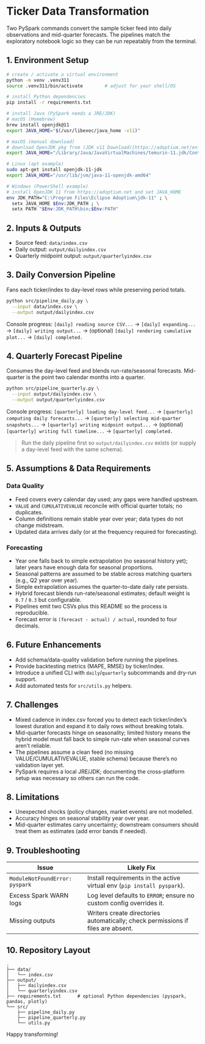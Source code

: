 # Ticker Data Transformation

Two PySpark commands convert the sample ticker feed into daily observations and mid-quarter forecasts. The pipelines match the exploratory notebook logic so they can be run repeatably from the terminal.

## 1. Environment Setup
```bash
# create / activate a virtual environment
python -m venv .venv311
source .venv311/bin/activate        # adjust for your shell/OS

# install Python dependencies
pip install -r requirements.txt

# install Java (PySpark needs a JRE/JDK)
# macOS (Homebrew)
brew install openjdk@11
export JAVA_HOME="$(/usr/libexec/java_home -v11)"

# macOS (manual download)
# download OpenJDK pkg from (JDK v11 Download)[https://adoptium.net/en-GB/temurin/releases?version=11&os=any&arch=any], install it, then:
export JAVA_HOME="/Library/Java/JavaVirtualMachines/temurin-11.jdk/Contents/Home"

# Linux (apt example)
sudo apt-get install openjdk-11-jdk
export JAVA_HOME="/usr/lib/jvm/java-11-openjdk-amd64"

# Windows (PowerShell example)
# install OpenJDK 11 from https://adoptium.net and set JAVA_HOME
env JDK_PATH="C:\Program Files\Eclipse Adoptium\jdk-11" ; \
  setx JAVA_HOME $Env:JDK_PATH ; \
  setx PATH "$Env:JDK_PATH\bin;$Env:PATH"
```

## 2. Inputs & Outputs
- Source feed: `data/index.csv`
- Daily output: `output/dailyindex.csv`
- Quarterly midpoint output: `output/quarterlyindex.csv`

## 3. Daily Conversion Pipeline
Fans each ticker/index to day-level rows while preserving period totals.
```bash
python src/pipeline_daily.py \
  --input data/index.csv \
  --output output/dailyindex.csv
```
Console progress: `[daily] reading source CSV...` → `[daily] expanding...` → `[daily] writing output...` → (optional) `[daily] rendering cumulative plot...` → `[daily] completed.`

## 4. Quarterly Forecast Pipeline
Consumes the day-level feed and blends run-rate/seasonal forecasts. Mid-quarter is the point two calendar months into a quarter.
```bash
python src/pipeline_quarterly.py \
  --input output/dailyindex.csv \
  --output output/quarterlyindex.csv
```
Console progress: `[quarterly] loading day-level feed...` → `[quarterly] computing daily forecasts...` → `[quarterly] selecting mid-quarter snapshots...` → `[quarterly] writing midpoint output...` → (optional) `[quarterly] writing full timeline...` → `[quarterly] completed.`

> Run the daily pipeline first so `output/dailyindex.csv` exists (or supply a day-level feed with the same schema).

## 5. Assumptions & Data Requirements
### Data Quality
- Feed covers every calendar day used; any gaps were handled upstream.
- `VALUE` and `CUMULATIVEVALUE` reconcile with official quarter totals; no duplicates.
- Column definitions remain stable year over year; data types do not change midstream.
- Updated data arrives daily (or at the frequency required for forecasting).

### Forecasting
- Year one falls back to simple extrapolation (no seasonal history yet); later years have enough data for seasonal proportions.
- Seasonal patterns are assumed to be stable across matching quarters (e.g., Q2 year over year).
- Simple extrapolation assumes the quarter-to-date daily rate persists.
- Hybrid forecast blends run-rate/seasonal estimates; default weight is `0.7` / `0.3` but configurable.
- Pipelines emit two CSVs plus this README so the process is reproducible.
- Forecast error is `(forecast - actual) / actual`, rounded to four decimals.

## 6. Future Enhancements
- Add schema/data-quality validation before running the pipelines.
- Provide backtesting metrics (MAPE, RMSE) by ticker/index.
- Introduce a unified CLI with `daily`/`quarterly` subcommands and dry-run support.
- Add automated tests for `src/utils.py` helpers.

## 7. Challenges
- Mixed cadence in index.csv forced you to detect each ticker/index’s lowest duration and expand it to daily rows without breaking totals.
- Mid-quarter forecasts hinge on seasonality; limited history means the hybrid model must fall back to simple run-rate when seasonal curves aren’t reliable.
- The pipelines assume a clean feed (no missing VALUE/CUMULATIVEVALUE, stable schema) because there’s no validation layer yet.
- PySpark requires a local JRE/JDK; documenting the cross-platform setup was necessary so others can run the code.

## 8. Limitations
- Unexpected shocks (policy changes, market events) are not modelled.
- Accuracy hinges on seasonal stability year over year.
- Mid-quarter estimates carry uncertainty; downstream consumers should treat them as estimates (add error bands if needed).

## 9. Troubleshooting
| Issue | Likely Fix |
| --- | --- |
| `ModuleNotFoundError: pyspark` | Install requirements in the active virtual env (`pip install pyspark`). |
| Excess Spark WARN logs | Log level defaults to `ERROR`; ensure no custom config overrides it. |
| Missing outputs | Writers create directories automatically; check permissions if files are absent. |

## 10. Repository Layout
```
.
├── data/
│   └── index.csv
├── output/
│   ├── dailyindex.csv
│   └── quarterlyindex.csv
├── requirements.txt      # optional Python dependencies (pyspark, pandas, plotly)
└── src/
    ├── pipeline_daily.py
    ├── pipeline_quarterly.py
    └── utils.py
```

Happy transforming!
